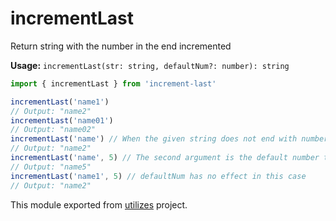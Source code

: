 # incrementLast

Return string with the number in the end incremented

**Usage:** `incrementLast(str: string, defaultNum?: number): string`

```typescript
import { incrementLast } from 'increment-last'

incrementLast('name1')
// Output: "name2"
incrementLast('name01')
// Output: "name02"
incrementLast('name') // When the given string does not end with number, the default number is 2
// Output: "name2"
incrementLast('name', 5) // The second argument is the default number to use when the given string does not end with number
// Output: "name5"
incrementLast('name1', 5) // defaultNum has no effect in this case
// Output: "name2"
```

<!-- *keywords [] *keywordsend -->



This module exported from [utilizes](https://www.npmjs.com/package/utilizes) project.